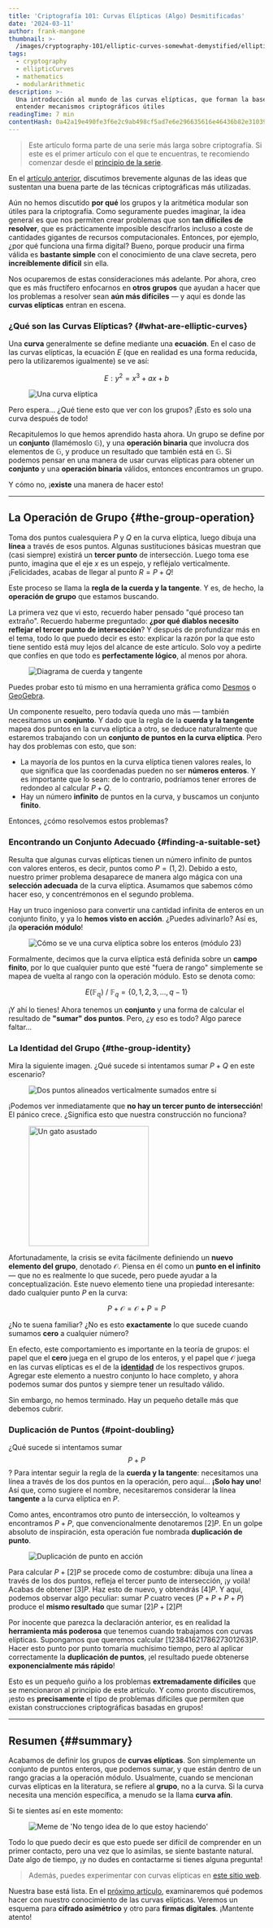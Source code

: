 ```yaml
---
title: 'Criptografía 101: Curvas Elípticas (Algo) Desmitificadas'
date: '2024-03-11'
author: frank-mangone
thumbnail: >-
  /images/cryptography-101/elliptic-curves-somewhat-demystified/elliptic-curve.webp
tags:
  - cryptography
  - ellipticCurves
  - mathematics
  - modularArithmetic
description: >-
  Una introducción al mundo de las curvas elípticas, que forman la base para
  entender mecanismos criptográficos útiles
readingTime: 7 min
contentHash: 0a42a19e490fe3f6e2c9ab498cf5ad7e6e296635616e46436b82e31039bdc096
---
```


> Este artículo forma parte de una serie más larga sobre criptografía. Si este es el primer artículo con el que te encuentras, te recomiendo comenzar desde el [principio de la serie](/es/blog/cryptography-101/where-to-start).

En el [artículo anterior](/es/blog/cryptography-101/where-to-start), discutimos brevemente algunas de las ideas que sustentan una buena parte de las técnicas criptográficas más utilizadas.

Aún no hemos discutido **por qué** los grupos y la aritmética modular son útiles para la criptografía. Como seguramente puedes imaginar, la idea general es que nos permiten crear problemas que son **tan difíciles de resolver**, que es prácticamente imposible descifrarlos incluso a coste de cantidades gigantes de recursos computacionales. Entonces, por ejemplo, ¿por qué funciona una firma digital? Bueno, porque producir una firma válida es **bastante simple** con el conocimiento de una clave secreta, pero **increíblemente difícil** sin ella.

Nos ocuparemos de estas consideraciones más adelante. Por ahora, creo que es más fructífero enfocarnos en **otros grupos** que ayudan a hacer que los problemas a resolver sean **aún más difíciles** — y aquí es donde las **curvas elípticas** entran en escena.

### ¿Qué son las Curvas Elípticas? {#what-are-elliptic-curves}

Una **curva** generalmente se define mediante una **ecuación**. En el caso de las curvas elípticas, la ecuación $E$ (que en realidad es una forma reducida, pero la utilizaremos igualmente) se ve así:

$$
E: y^2 = x^3 + ax + b
$$

<figure>
  <img 
    src="/images/cryptography-101/elliptic-curves-somewhat-demystified/elliptic-curve.webp" 
    alt="Una curva elíptica" 
    title="[zoom] Un gráfico de la curva y² = x³ - x"
  />
</figure>

Pero espera... ¿Qué tiene esto que ver con los grupos? ¡Esto es solo una curva después de todo!

Recapitulemos lo que hemos aprendido hasta ahora. Un grupo se define por un **conjunto** (llamémoslo $\mathbb{G}$), y una **operación binaria** que involucra dos elementos de $\mathbb{G}$, y produce un resultado que también está en $\mathbb{G}$. Si podemos pensar en una manera de usar curvas elípticas para obtener un **conjunto** y una **operación binaria** válidos, entonces encontramos un grupo.

Y cómo no, ¡**existe** una manera de hacer esto!

---

## La Operación de Grupo {#the-group-operation}

Toma dos puntos cualesquiera $P$ y $Q$ en la curva elíptica, luego dibuja una **línea** a través de esos puntos. Algunas sustituciones básicas muestran que (casi siempre) existirá un **tercer punto** de intersección. Luego toma ese punto, imagina que el eje $x$ es un espejo, y refléjalo verticalmente. ¡Felicidades, acabas de llegar al punto $R = P + Q$!

Este proceso se llama la **regla de la cuerda y la tangente**. Y es, de hecho, la **operación de grupo** que estamos buscando.

La primera vez que vi esto, recuerdo haber pensado "qué proceso tan extraño". Recuerdo haberme preguntado: **¿por qué diablos necesito reflejar el tercer punto de intersección**? Y después de profundizar más en el tema, todo lo que puedo decir es esto: explicar la razón por la que esto tiene sentido está muy lejos del alcance de este artículo. Solo voy a pedirte que confíes en que todo es **perfectamente lógico**, al menos por ahora.

<figure>
  <img 
    src="/images/cryptography-101/elliptic-curves-somewhat-demystified/chord-and-tangent.webp" 
    alt="Diagrama de cuerda y tangente"
    title="[zoom] La curva elíptica y² = x³ - x + 1 (roja) con una representación de la operación P + Q = R"
  />
</figure>

Puedes probar esto tú mismo en una herramienta gráfica como [Desmos](https://www.desmos.com/calculator) o [GeoGebra](https://www.geogebra.org/graphing?lang=en).

Un componente resuelto, pero todavía queda uno más — también necesitamos un **conjunto**. Y dado que la regla de la **cuerda y la tangente** mapea dos puntos en la curva elíptica a otro, se deduce naturalmente que estaremos trabajando con un **conjunto de puntos en la curva elíptica**. Pero hay dos problemas con esto, que son:

- La mayoría de los puntos en la curva elíptica tienen valores reales, lo que significa que las coordenadas pueden no ser **números enteros**. Y es importante que lo sean: de lo contrario, podríamos tener errores de redondeo al calcular $P + Q$.
- Hay un número **infinito** de puntos en la curva, y buscamos un conjunto **finito**.

Entonces, ¿cómo resolvemos estos problemas?

### Encontrando un Conjunto Adecuado {#finding-a-suitable-set}

Resulta que algunas curvas elípticas tienen un número infinito de puntos con valores enteros, es decir, puntos como $P = (1,2)$. Debido a esto, nuestro primer problema desaparece de manera algo mágica con una **selección adecuada** de la curva elíptica. Asumamos que sabemos cómo hacer eso, y concentrémonos en el segundo problema.

Hay un truco ingenioso para convertir una cantidad infinita de enteros en un conjunto finito, y ya lo **hemos visto en acción**. ¿Puedes adivinarlo? Así es, ¡la **operación módulo**!

<figure>
  <img 
    src="/images/cryptography-101/elliptic-curves-somewhat-demystified/discrete-curve.webp" 
    alt="Cómo se ve una curva elíptica sobre los enteros (módulo 23)"
    title="[zoom] Los puntos de una curva elíptica, módulo 23"
  />
</figure>

Formalmente, decimos que la curva elíptica está definida sobre un **campo finito**, por lo que cualquier punto que esté "fuera de rango" simplemente se mapea de vuelta al rango con la operación módulo. Esto se denota como:

$$
E(\mathbb{F_q}) \ / \ \mathbb{F}_q = \{0,1,2,3,...,q-1\}
$$

¡Y ahí lo tienes! Ahora tenemos un **conjunto** y una forma de calcular el resultado de **"sumar" dos puntos**. Pero, ¿y eso es todo? Algo parece faltar...

### La Identidad del Grupo {#the-group-identity}

Mira la siguiente imagen. ¿Qué sucede si intentamos sumar $P + Q$ en este escenario?

<figure>
  <img 
    src="/images/cryptography-101/elliptic-curves-somewhat-demystified/cancelling-points.webp" 
    alt="Dos puntos alineados verticalmente sumados entre sí"
    title="[zoom]"
  />
</figure>

¡Podemos ver inmediatamente que **no hay un tercer punto de intersección**! El pánico crece. ¿Significa esto que nuestra construcción no funciona?

<figure>
  <img 
    src="/images/cryptography-101/elliptic-curves-somewhat-demystified/panic-cat.webp" 
    alt="Un gato asustado"
    width="236"
    title="*Pánico"
  />
</figure>

Afortunadamente, la crisis se evita fácilmente definiendo un **nuevo elemento del grupo**, denotado $\mathcal{O}$. Piensa en él como un **punto en el infinito** — que no es realmente lo que sucede, pero puede ayudar a la conceptualización. Este nuevo elemento tiene una propiedad interesante: dado cualquier punto $P$ en la curva:

$$
P + \mathcal{O} = \mathcal{O} + P = P
$$

¿No te suena familiar? ¿No es esto **exactamente** lo que sucede cuando sumamos **cero** a cualquier número?

En efecto, este comportamiento es importante en la teoría de grupos: el papel que el **cero** juega en el grupo de los enteros, y el papel que $\mathcal{O}$ juega en las curvas elípticas es el de la [**identidad**](https://en.wikipedia.org/wiki/Identity_element) de los respectivos grupos. Agregar este elemento a nuestro conjunto lo hace completo, y ahora podemos sumar dos puntos y siempre tener un resultado válido.

Sin embargo, no hemos terminado. Hay un pequeño detalle más que debemos cubrir.

### Duplicación de Puntos {#point-doubling}

¿Qué sucede si intentamos sumar $$P + P$$? Para intentar seguir la regla de la **cuerda y la tangente**: necesitamos una línea a través de los dos puntos en la operación, pero aquí... **¡Solo hay uno**! Así que, como sugiere el nombre, necesitaremos considerar la línea **tangente** a la curva elíptica en $P$.

Como antes, encontramos otro punto de intersección, lo volteamos y encontramos $P + P$, que convencionalmente denotaremos $[2]P$. En un golpe absoluto de inspiración, esta operación fue nombrada **duplicación de punto**.

<figure>
  <img 
    src="/images/cryptography-101/elliptic-curves-somewhat-demystified/point-doubling.webp" 
    alt="Duplicación de punto en acción"
    title="[zoom] Duplicación de punto en acción"
  />
</figure>

Para calcular $P + [2]P$ se procede como de costumbre: dibuja una línea a través de los dos puntos, refleja el tercer punto de intersección, ¡y voilà! Acabas de obtener $[3]P$. Haz esto de nuevo, y obtendrás $[4]P$. Y aquí, podemos observar algo peculiar: sumar $P$ cuatro veces ($P + P + P + P$) produce el **mismo resultado** que sumar $[2]P + [2]P$!

Por inocente que parezca la declaración anterior, es en realidad la **herramienta más poderosa** que tenemos cuando trabajamos con curvas elípticas. Supongamos que queremos calcular $[12384162178627301263]P$. Hacer esto punto por punto tomaría muchísimo tiempo, pero al aplicar correctamente la **duplicación de puntos**, ¡el resultado puede obtenerse **exponencialmente más rápido**!

Esto es un pequeño guiño a los problemas **extremadamente difíciles** que se mencionaron al principio de este artículo. Y como pronto discutiremos, ¡esto es **precisamente** el tipo de problemas difíciles que permiten que existan construcciones criptográficas basadas en grupos!

---

## Resumen {##summary}

Acabamos de definir los grupos de **curvas elípticas**. Son simplemente un conjunto de puntos enteros, que podemos sumar, y que están dentro de un rango gracias a la operación módulo. Usualmente, cuando se mencionan curvas elípticas en la literatura, se refiere al **grupo**, no a la curva. Si la curva necesita una mención específica, a menudo se la llama **curva afín**.

Si te sientes así en este momento:

<figure>
  <img 
    src="/images/cryptography-101/elliptic-curves-somewhat-demystified/no-idea-what-im-doing.webp" 
    alt="Meme de 'No tengo idea de lo que estoy haciendo'"
    title="Yo cada mañana"
  />
</figure>

Todo lo que puedo decir es que esto puede ser difícil de comprender en un primer contacto, pero una vez que lo asimilas, se siente bastante natural. Date algo de tiempo, ¡y no dudes en contactarme si tienes alguna pregunta!

> Además, puedes experimentar con curvas elípticas en [este sitio web](https://andrea.corbellini.name/ecc/interactive/modk-add.html).

Nuestra base está lista. En el [próximo artículo](/es/blog/cryptography-101/encryption-and-digital-signatures), examinaremos qué podemos hacer con nuestro conocimiento de las curvas elípticas. Veremos un esquema para **cifrado asimétrico** y otro para **firmas digitales**. ¡Mantente atento!
